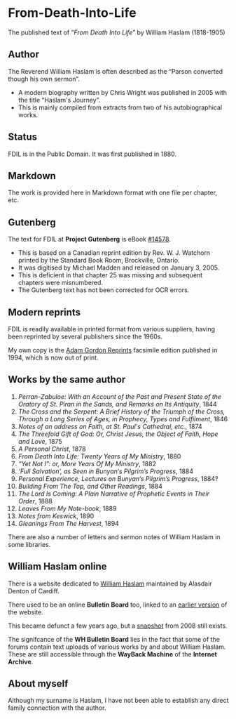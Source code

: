 # From-Death-Into-Life
The published text of “_From Death Into Life_” by William Haslam (1818-1905)

## Author
The Reverend William Haslam is often described as the “Parson converted though his own sermon”. 
* A modern biography written by Chris Wright was published in 2005 with the title “Haslam's Journey”.
* This is mainly compiled from extracts from two of his autobiographical works.

## Status
FDIL is in the Public Domain. It was first published in 1880.

## Markdown
The work is provided here in Markdown format with one file per chapter, etc.

## Gutenberg
The text for FDIL at **Project Gutenberg** is eBook [#14578](http://www.gutenberg.net/1/4/5/7/14578/).
* This is based on a Canadian reprint edition by Rev. W. J. Watchorn printed by the Standard Book Room, Brockville, Ontario.
* It was digitised by Michael Madden and released on January 3, 2005. 
* This is deficient in that chapter 25 was missing and subsequent chapters were misnumbered.
* The Gutenberg text has not been corrected for OCR errors.

## Modern reprints
FDIL is readily available in printed format from various suppliers, having been reprinted by several publishers since the 1960s.

My own copy is the [Adam Gordon Reprints](https://www.amazon.co.uk/dp/1874422117/) facsimile edition published in 1994, which is now out of print.

## Works by the same author
1. _Perran-Zabuloe: With an Account of the Past and Present State of the Oratory of St. Piran in the Sands, and Remarks on Its Antiquity_, 1844
2. _The Cross and the Serpent: A Brief History of the Triumph of the Cross, Through a Long Series of Ages, in Prophecy, Types and Fulfilment_, 1846
3. _Notes of an address on Faith, at St. Paul's Cathedral, etc._, 1874
4. _The Threefold Gift of God: Or, Christ Jesus, the Object of Faith, Hope and Love_, 1875
5. _A Personal Christ_, 1878
6. _From Death Into Life: Twenty Years of My Ministry_, 1880
7. _“Yet Not I”: or, More Years Of My Ministry_, 1882
8. _‘Full Salvation’, as Seen in Bunyan‘s Pilgrim’s Progress_, 1884
9. _Personal Experience, Lectures on Bunyan‘s Pilgrim’s Progress_, 1884?
10. _Building From The Top, and Other Readings_, 1884
11. _The Lord Is Coming: A Plain Narrative of Prophetic Events in Their Order_, 1888
12. _Leaves From My Note-book_, 1889
13. _Notes from Keswick_, 1890
14. _Gleanings From The Harvest_, 1894

There are also a number of letters and sermon notes of William Haslam in some libraries.

## William Haslam online
There is a website dedicated to [William Haslam](http://williamhaslam.org) maintained by Alasdair Denton of Cardiff.

There used to be an online **Bulletin Board** too, linked to an [earlier version](https://web.archive.org/web/20110929014844/http://www.williamhaslam.org/) of the website. 

This became defunct a few years ago, but a [snapshot](https://web.archive.org/web/20080703192818/http://www.williamhaslam.org/board/) from 2008 still exists.

The signifcance of the **WH Bulletin Board** lies in the fact that some of the forums contain text uploads of various works by and about William Haslam. These are still accessible through the **WayBack Machine** of the **Internet Archive**.

## About myself
Although my surname is Haslam, I have not been able to establish any direct family connection with the author.
